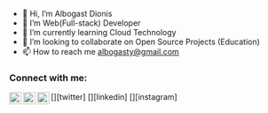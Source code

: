 - 👋 Hi, I’m Albogast Dionis
- 👀 I’m Web(Full-stack) Developer
- 🌱 I’m currently learning Cloud Technology 
- 💞️ I’m looking to collaborate on Open Source Projects (Education)
- 📫 How to reach me albogasty@gmail.com

### Connect with me:

[<img align="left" alt="Albogast | Twitter" width="22px" src="https://cdn.jsdelivr.net/npm/simple-icons@v3/icons/twitter.svg" />][twitter]
[<img align="left" alt="Albogast | LinkedIn" width="22px" src="https://cdn.jsdelivr.net/npm/simple-icons@v3/icons/linkedin.svg" />][linkedin]
[<img align="left" alt="Albogast | Instagram" width="22px" src="https://cdn.jsdelivr.net/npm/simple-icons@v3/icons/instagram.svg" />][instagram]

<br />
<br />
<!---
Alkiyogoma/Alkiyogoma is a ✨ special ✨ repository because its `README.md` (this file) appears on your GitHub profile.
You can click the Preview link to take a look at your changes.
--->
